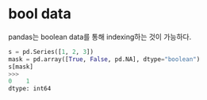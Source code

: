 # bool data

pandas는 boolean data를 통해 indexing하는 것이 가능하다.

```python
s = pd.Series([1, 2, 3])
mask = pd.array([True, False, pd.NA], dtype="boolean")
s[mask]
>>>
0    1
dtype: int64
```

